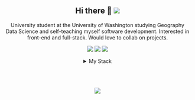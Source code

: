 <div align="center">

## Hi there 👋 <a href="https://www.linkedin.com/in/wesngu28/"><img src="https://img.shields.io/badge/linkedin-%230077B5.svg?style=flat-square&logo=linkedin&logoColor=white"></a>

University student at the University of Washington studying Geography Data Science and self-teaching myself software development. Interested in front-end and full-stack. Would love to collab on projects.

<img src="https://img.shields.io/badge/Windows-0078D6?style=flat-square&logo=windows&logoColor=white"> <a href="https://get.opensuse.org/tumbleweed/"><img src="https://img.shields.io/badge/openSUSE-%2364B345?style=flat-square&logo=openSUSE&logoColor=white"></a> <span><img src="https://img.shields.io/badge/VSCode-0078D4?style=flat-square&logo=visual%20studio%20code&logoColor=white"></span>

<details>
<summary>My Stack</summary>

<div align="left">
<div style="display: flex; align-items: center;">
<img src="https://img.shields.io/badge/-html/css-black.svg?style=flat-square">
<img src="https://img.shields.io/badge/html5-%23E34F26.svg?style=flat-square&logo=html5&logoColor=white">
<img src="https://img.shields.io/badge/css3-%231572B6.svg?style=flat-square&logo=css3&logoColor=white">
<img src="https://img.shields.io/badge/bootstrap-%23563D7C.svg?style=flat-square&logo=bootstrap&logoColor=white">
<img src="https://img.shields.io/badge/SASS-hotpink.svg?style=flat-square&logo=SASS&logoColor=white">
<img src="https://img.shields.io/badge/tailwindcss-%2338B2AC.svg?style=flat-square&logo=tailwind-css&logoColor=white">
</div>
<div style="display: flex; align-items: center;">
<img src="https://img.shields.io/badge/-js-yellow.svg?style=flat-square">
<img src="https://img.shields.io/badge/javascript-FFFF00?style=flat-square&logo=javascript&logoColor=olive">
<img src="https://img.shields.io/badge/express.js-%23404d59.svg?style=flat-square&logo=express&logoColor=%2361DAFB">
<img src="https://img.shields.io/badge/node.js-6DA55F?style=flat-square&logo=node.js&logoColor=white">
<img src="https://img.shields.io/badge/typescript-%23007ACC.svg?style=flat-square&logo=typescript&logoColor=white">
<img src="https://img.shields.io/badge/svelte-%23f1413d.svg?style=flat-square&logo=svelte&logoColor=white">
<img src="https://img.shields.io/badge/SvelteKit-FF3E00?style=flat-square&logo=Svelte&logoColor=white">
<img src="https://img.shields.io/badge/react-%2320232a.svg?style=flat-square&logo=react&logoColor=%2361DAFB">
<img src="https://img.shields.io/badge/Next-black?style=flat-square&logo=next.js&logoColor=white">
<img src="https://img.shields.io/badge/vuejs-%2335495e.svg?style=flat-square&logo=vuedotjs&logoColor=%234FC08D">
<img src="https://img.shields.io/badge/Nuxt-002E3B?style=flat-square&logo=nuxtdotjs&logoColor=#00DC82">
<img src="https://img.shields.io/badge/-jest-%23C21325?style=flat-square&logo=jest&logoColor=white">
</div>
<div style="display: flex; align-items: center;">
<img src="https://img.shields.io/badge/-backend/mix-black.svg?style=flat-square">
<img src="https://img.shields.io/badge/python-3670A0?style=flat-square&logo=python&logoColor=ffdd54">
<img src="https://img.shields.io/badge/flask-%23000.svg?style=flat-square&logo=flask&logoColor=white">
<img src="https://img.shields.io/badge/jupyter-%23FA0F00.svg?style=flat-square&logo=jupyter&logoColor=white">
<img src="https://img.shields.io/badge/git-%23F05033.svg?style=flat-square&logo=git&logoColor=white">
<img src="https://img.shields.io/badge/MongoDB-%234ea94b.svg?style=flat-square&logo=mongodb&logoColor=white">
<img src="https://img.shields.io/badge/redis-%23DD0031.svg?style=flat-square&logo=redis&logoColor=white">
<img src="https://img.shields.io/badge/Vercel-000000?style=flat-square&logo=vercel&logoColor=white">
<img src="https://img.shields.io/badge/docker-%230db7ed.svg?style=flat-square&logo=docker&logoColor=white">
<img src="https://img.shields.io/badge/r-%23276DC3.svg?style=flat-square&logo=r&logoColor=white">
<img src="https://img.shields.io/badge/java-%23ED8B00.svg?style=flat-square&logo=java&logoColor=white">
<img src="https://img.shields.io/badge/sqlite-%2307405e.svg?style=flat-square&logo=sqlite&logoColor=white">
<img src="https://img.shields.io/badge/markdown-%23000.svg?style=flat-square&logo=markdown&logoColor=white">
<img src="https://img.shields.io/badge/latex-%23008080.svg?style=flat-square&logo=latex&logoColor=white">
<img src="https://img.shields.io/badge/Debian-D70A53?style=flat-square&logo=debian&logoColor=white">
</div>
</div>
</details>

<div style="margin-top:4rem; display: flex; justify-content: center; align-items: center;">
<a href="https://github.com/anuraghazra/github-readme-stats"><img src="https://readme-scramble.vercel.app/api/top-langs/?username=wesngu28&exclude_repo=edm-prediction-model,wesngu28.com-nextjs,USA-Europe-GeoTag&layout=compact&langs_count=10"></a>
</div>
</div>
